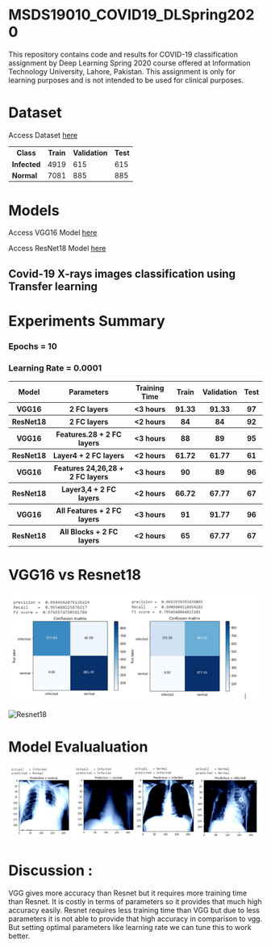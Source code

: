 # MSDS19010_COVID19_DLSpring2020
This repository contains code and results for COVID-19 classification assignment by Deep Learning Spring 2020 course offered at Information Technology University, Lahore, Pakistan. This assignment is only for learning purposes and is not intended to be used for clinical purposes.
# Dataset
Access Dataset [here](https://drive.google.com/drive/folders/1P11biqCGNk5zWqILLdNkuPtbZpvXb1ay?usp=sharing)


<table class="tg">
  <tr>
    <th class="tg-yw4l"><b>Class</b></th>
    <th class="tg-yw4l"><b>Train</b></th>
    <th class="tg-yw4l"><b>Validation</b></th>
    <th class="tg-yw4l"><b>Test</b></th>

  </tr>
  <tr>
    <td class="tg-yw4l"><b>Infected</b></td>
    <td class="tg-yw4l">4919</td>
    <td class="tg-yw4l">615</td>
    <td class="tg-yw4l">615</td>

  </tr>
  <tr>
    <td class="tg-yw4l"><b>Normal</b></td>
    <td class="tg-yw4l">7081</td>
    <td class="tg-yw4l">885</td>
    <td class="tg-yw4l">885</td>
  </tr>
</table>


# Models
Access VGG16 Model [here](https://drive.google.com/file/d/1UQL71b9DtTiSLKR61ZCNNNuMFWrjMBi5/view?usp=sharing)

Access ResNet18 Model [here](https://drive.google.com/file/d/1Io_WxP4ouGCmF93oMaDLyowIs6b-DZzi/view?usp=sharing)


## Covid-19 X-rays images classification using Transfer learning

# Experiments Summary
### Epochs = 10 
### Learning Rate = 0.0001

<table class="tg">
  <tr>
    <th class="tg-yw4l"><b>Model</b></th>
    <th class="tg-yw4l"><b>Parameters</b></th>
    <th class="tg-yw4l"><b>Training Time</b></th>
    <th class="tg-yw4l"><b>Train</b></th>
    <th class="tg-yw4l"><b>Validation</b></th>
    <th class="tg-yw4l"><b>Test</b></th>

  </tr>
  <tr>
    <th class="tg-yw4l"><b>VGG16</b></th>
    <th class="tg-yw4l"><b>2 FC layers</b></th>
    <th class="tg-yw4l"><b> <3 hours</b></th>
    <th class="tg-yw4l"><b> 91.33 </b></th>
    <th class="tg-yw4l"><b>91.33</b></th>
    <th class="tg-yw4l"><b>97</b></th>

  </tr>
  <tr>
    <th class="tg-yw4l"><b>ResNet18</b></th>
    <th class="tg-yw4l"><b>2 FC layers</b></th>
    <th class="tg-yw4l"><b> <2 hours</b></th>
    <th class="tg-yw4l"><b> 84 </b></th>
    <th class="tg-yw4l"><b> 84</b></th>
    <th class="tg-yw4l"><b>92</b></th>
  </tr>
  
  <tr>
    <th class="tg-yw4l"><b>VGG16</b></th>
    <th class="tg-yw4l"><b> Features.28 + 2 FC layers</b></th>
    <th class="tg-yw4l"><b> <3 hours</b></th>
    <th class="tg-yw4l"><b> 88 </b></th>
    <th class="tg-yw4l"><b>89</b></th>
    <th class="tg-yw4l"><b>95</b></th>
  </tr>
  
  <tr>
    <th class="tg-yw4l"><b>ResNet18</b></th>
    <th class="tg-yw4l"><b> Layer4 + 2 FC layers</b></th>
    <th class="tg-yw4l"><b> <2 hours</b></th>
    <th class="tg-yw4l"><b> 61.72 </b></th>
    <th class="tg-yw4l"><b> 61.77</b></th>
    <th class="tg-yw4l"><b>61</b></th>
  </tr>
  
  <tr>
    <th class="tg-yw4l"><b>VGG16</b></th>
    <th class="tg-yw4l"><b> Features 24,26,28 + 2 FC layers</b></th>
    <th class="tg-yw4l"><b> <3 hours</b></th>
    <th class="tg-yw4l"><b> 90 </b></th>
    <th class="tg-yw4l"><b>89</b></th>
    <th class="tg-yw4l"><b>96</b></th>
  </tr>
  
  <tr>
    <th class="tg-yw4l"><b>ResNet18</b></th>
    <th class="tg-yw4l"><b> Layer3,4 + 2 FC layers</b></th>
    <th class="tg-yw4l"><b> <2 hours</b></th>
    <th class="tg-yw4l"><b> 66.72 </b></th>
    <th class="tg-yw4l"><b> 67.77</b></th>
    <th class="tg-yw4l"><b>67</b></th>
  </tr>
  
  <tr>
    <th class="tg-yw4l"><b>VGG16</b></th>
    <th class="tg-yw4l"><b> All Features  + 2 FC layers</b></th>
    <th class="tg-yw4l"><b> <3 hours</b></th>
    <th class="tg-yw4l"><b> 91 </b></th>
    <th class="tg-yw4l"><b>91.77</b></th>
    <th class="tg-yw4l"><b>96</b></th>
  </tr>
  
  <tr>
    <th class="tg-yw4l"><b>ResNet18</b></th>
    <th class="tg-yw4l"><b> All Blocks + 2 FC layers</b></th>
    <th class="tg-yw4l"><b> <2 hours</b></th>
    <th class="tg-yw4l"><b> 65 </b></th>
    <th class="tg-yw4l"><b> 67.77</b></th>
    <th class="tg-yw4l"><b>67</b></th>
  </tr>
  
</table>



# VGG16 vs Resnet18 

![VGG16](https://github.com/Asif-Ejaz/MSDS19010_COVID19_DLSpring2020/blob/master/Results/Ccomparison%20vgg-resnet.PNG
)



![Resnet18]()


# Model Evalualuation 

![Result](https://github.com/Asif-Ejaz/MSDS19010_COVID19_DLSpring2020/blob/master/Results/testResults.PNG)




# Discussion :

VGG gives more accuracy than Resnet but it requires more training time than Resnet. It is costly in terms of parameters so it provides that much high accuracy easily.
Resnet requires less training time than VGG but due to less parameters it is not able to provide that high accuracy in comparison to vgg. But setting optimal parameters like learning rate we can tune this to work better.
